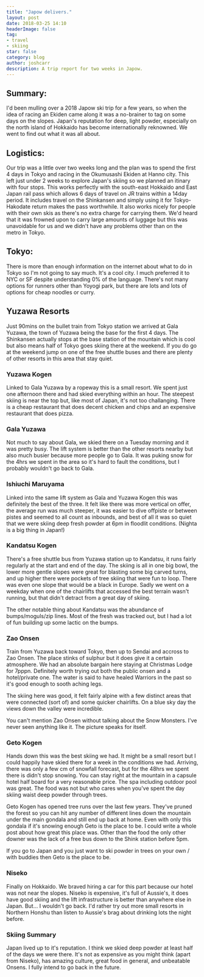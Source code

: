 ```yaml
---
title: "Japow delivers."
layout: post
date: 2018-03-25 14:10
headerImage: false
tag:
- travel
- skiing
star: false
category: blog
author: joshcarr
description: A trip report for two weeks in Japow.
---
```


## Summary:

I'd been mulling over a 2018 Japow ski trip for a few years, so when the idea of racing an Ekiden came along it was a no-brainer to tag on some days on the slopes. Japan's reputation for deep, light powder, especially on the north island of Hokkaido has become internationally reknowned. We went to find out what it was all about.

## Logistics:

Our trip was a little over two weeks long and the plan was to spend the first 4 days in Tokyo and racing in the Okumusashi Ekiden at Hanno city. This left just under 2 weeks to explore Japan's skiing so we planned an itinary with four stops. This works perfectly with the south-east Hokkaido and East Japan rail pass which allows 6 days of travel on JR trains within a 14day period. It includes travel on the Shinkansen and simply using it for Tokyo-Hakodate return makes the pass worthwhile. It also works nicely for people with their own skis as there's no extra charge for carrying them. We'd heard that it was frowned upon to carry large amounts of luggage but this was unavoidable for us and we didn't have any problems other than on the metro in Tokyo.

## Tokyo:

There is more than enough information on the internet about what to do in Tokyo so I'm not going to say much. It's a cool city. I much preferred it to NYC or SF despite understanding 0% of the language. There's not many options for runners other than Yoyogi park, but there are lots and lots of options for cheap noodles or curry.

## Yuzawa Resorts

Just 90mins on the bullet train from Tokyo station we arrived at Gala Yuzawa, the town of Yuzawa being the base for the first 4 days. The Shinkansen actually stops at the base station of the mountain which is cool but also means half of Tokyo goes skiing there at the weekend. If you do go at the weekend jump on one of the free shuttle buses and there are plenty of other resorts in this area that stay quiet.

### Yuzawa Kogen

Linked to Gala Yuzawa by a ropeway this is a small resort. We spent just one afternoon there and had skied everything within an hour. The steepest skiing is near the top but, like most of Japan, it's not too challanging. There is a cheap restaurant that does decent chicken and chips and an expensive restaurant that does pizza.

### Gala Yuzawa

Not much to say about Gala, we skied there on a Tuesday morning and it was pretty busy. The lift system is better than the other resorts nearby but also much busier because more people go to Gala. It was puking snow for the 4hrs we spent in the area so it's hard to fault the conditions, but I probably wouldn't go back to Gala.

### Ishiuchi Maruyama

Linked into the same lift system as Gala and Yuzawa Kogen this was definitely the best of the three. It felt like there was more vertical on offer, the average run was much steeper, it was easier to dive offpiste or between pistes and seemed to all count as inbounds, and best of all it was so quiet that we were skiing deep fresh powder at 6pm in floodlit conditions. (Nighta is a big thing in Japan!)


### Kandatsu Kogen

There's a free shuttle bus from Yuzawa station up to Kandatsu, it runs fairly regularly at the start and end of the day. The skiing is all in one big bowl, the lower more gentle slopes were great for blasting some big carved turns, and up higher there were pockets of tree skiing that were fun to loop. There was even one slope that would be a black in Europe. Sadly we went on a weekday when one of the chairlifts that accessed the best terrain wasn't running, but that didn't detract from a great day of skiing.

The other notable thing about Kandatsu was the abundance of bumps/moguls/zip lines. Most of the fresh was tracked out, but I had a lot of fun building up some lactic on the bumps.


### Zao Onsen

Train from Yuzawa back toward Tokyo, then up to Sendai and accross to Zao Onsen. The place stinks of sulphur but it does give it a certain atmosphere. We had an absolute bargain here staying at Christmas Lodge for 7pppn. Definitely worth trying out both the public onsen and a hotel/private one. The water is said to have healed Warriors in the past so it's good enough to sooth aching legs.

The skiing here was good, it felt fairly alpine with a few distinct areas that were connected (sort of) and some quicker chairlifts. On a blue sky day the views down the valley were incredible.

You can't mention Zao Onsen without talking about the Snow Monsters. I've never seen anything like it. The picture speaks for itself.

### Geto Kogen

Hands down this was the best skiing we had. It might be a small resort but I could happily have skied there for a week in the conditions we had. Arriving, there was only a few cm of snowfall forecast, but for the 48hrs we spent there is didn't stop snowing. You can stay right at the mountain in a capsule hotel half board for a very reasonable price. The spa including outdoor pool was great. The food was not but who cares when you've spent the day skiing waist deep powder through trees.

Geto Kogen has opened tree runs over the last few years. They've pruned the forest so you can hit any number of different lines down the mountain under the main gondala and still end up back at home. Even with only this gondala if it's snowing enough Geto is the place to be. I could write a whole post about how great this place was. Other than the food the only other downer was the lack of a free bus down to the Shink station before 5pm.

If you go to Japan and you just want to ski powder in trees on your own / with buddies then Geto is the place to be.

### Niseko

Finally on Hokkaido. We braved hiring a car for this part because our hotel was not near the slopes. Niseko is expensive, it's full of Aussie's, it does have good skiing and the lift infrastructure is better than anywhere else in Japan. But... I wouldn't go back. I'd rather try out more small resorts in Northern Honshu than listen to Aussie's brag about drinking lots the night before.


### Skiing Summary

Japan lived up to it's reputation. I think we skied deep powder at least half of the days we were there. It's not as expensive as you might think (apart from Niseko), has amazing culture, great food in general, and unbeatable Onsens. I fully intend to go back in the future.

 
